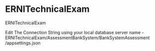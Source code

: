 # ERNITechnicalExam
ERNITechnicalExam

Edit The Connection String using your local database server name -
ERNITechnicalExam/AssessmentBankSystem/BankSystemAssessment
/appsettings.json
